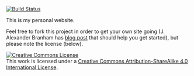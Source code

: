 [![Build Status](https://travis-ci.org/souzatharsis/souzatharsis.github.io.svg?branch=master)](https://travis-ci.org/souzatharsis/souzatharsis.github.io)

This is my personal website.

Feel free to fork this project in order to get your own site going (J. Alexander Branham has
[blog post](http://jabranham.com/blog/2016/01/making-academic-website.html)
that should help you get started), but please note the license
(below).


<a rel="license" href="http://creativecommons.org/licenses/by-sa/4.0/"><img alt="Creative Commons License" style="border-width:0" src="https://i.creativecommons.org/l/by-sa/4.0/80x15.png" /></a><br />This work is licensed under a <a rel="license" href="http://creativecommons.org/licenses/by-sa/4.0/">Creative Commons Attribution-ShareAlike 4.0 International License</a>.
